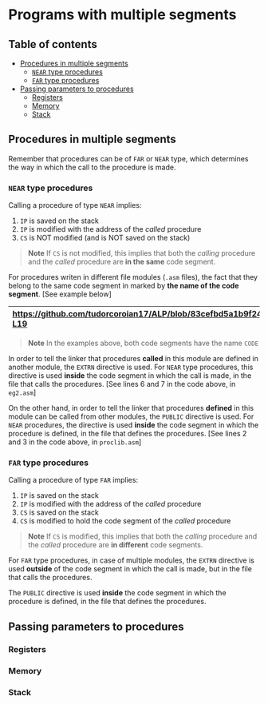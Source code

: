 # Programs with multiple segments <!-- omit in toc -->

## Table of contents <!-- omit in toc -->
- [Procedures in multiple segments](#procedures-in-multiple-segments)
  - [`NEAR` type procedures](#near-type-procedures)
  - [`FAR` type procedures](#far-type-procedures)
- [Passing parameters to procedures](#passing-parameters-to-procedures)
  - [Registers](#registers)
  - [Memory](#memory)
  - [Stack](#stack)

## Procedures in multiple segments
Remember that procedures can be of `FAR` or `NEAR` type, which determines the way in which the call to the procedure is made.

### `NEAR` type procedures
Calling a procedure of type `NEAR` implies:
1. `IP` is saved on the stack
2. `IP` is modified with the address of the *called* procedure
3. `CS` is NOT modified (and is NOT saved on the stack)

> **Note**
> If `CS` is not modified, this implies that both the *calling* procedure and the *called* procedure are **in the same** code segment.

For procedures writen in different file modules (`.asm` files), the fact that they belong to the same code segment in marked by **the name of the code segment**. [See example below]

https://github.com/tudorcoroian17/ALP/blob/83cefbd5a1b9f241d3feb881c264fd2c581909da/Lab_08/proclib.asm#L1-L19| https://github.com/tudorcoroian17/ALP/blob/03befd34e46049e90e998ae6cae6039436d6f36c/Lab_08/eg2.asm#L5-L9
:-- | :--

> **Note**
> In the examples above, both code segments have the name `CODE`

In order to tell the linker that procedures **called** in this module are defined in another module, the `EXTRN` directive is used. For `NEAR` type procedures, this directive is used **inside** the code segment in which the call is made, in the file that calls the procedures. [See lines 6 and 7 in the code above, in `eg2.asm`]

On the other hand, in order to tell the linker that procedures **defined** in this module can be called from other modules, the `PUBLIC` directive is used. For `NEAR` procedures, the directive is used **inside** the code segment in which the procedure is defined, in the file that defines the procedures. [See lines 2 and 3 in the code above, in `proclib.asm`] 

### `FAR` type procedures
Calling a procedure of type `FAR` implies:
1. `IP` is saved on the stack
2. `IP` is modified with the address of the *called* procedure
3. `CS` is saved on the stack
4. `CS` is modified to hold the code segment of the *called* procedure

> **Note**
> If `CS` is modified, this implies that both the *calling* procedure and the *called* procedure are **in different** code segments.

For `FAR` type procedures, in case of multiple modules, the `EXTRN` directive is used **outside**  of the code segment in which the call is made, but in the file that calls the procedures.

The `PUBLIC` directive is used **inside** the code segment in which the procedure is defined, in the file that defines the procedures.

## Passing parameters to procedures

### Registers

### Memory

### Stack


